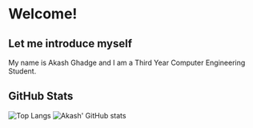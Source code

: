 # Welcome! 

## Let me introduce myself

My name is Akash Ghadge and I am a Third Year Computer Engineering Student.

## GitHub Stats
![Top Langs](https://github-readme-stats.vercel.app/api/top-langs/?username=akashghadge&theme=city_lights&show_icons=true&count_private=true "Akash' Top Languages Card")
![Akash' GitHub stats](https://github-readme-stats.vercel.app/api?username=akashghadge&theme=city_lights&show_icons=true&count_private=true "Andres' GutHub Stats")
